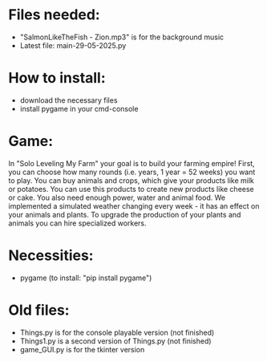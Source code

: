 # Files needed:
- "SalmonLikeTheFish - Zion.mp3" is for the background music
- Latest file: main-29-05-2025.py

# How to install:
- download the necessary files
- install pygame in your cmd-console

# Game:
In "Solo Leveling My Farm" your goal is to build your farming empire!
First, you can choose how many rounds (i.e. years, 1 year = 52 weeks) you want to play.
You can buy animals and crops, which give your products like milk or potatoes.
You can use this products to create new products like cheese or cake.
You also need enough power, water and animal food.
We implemented a simulated weather changing every week - it has an effect on your animals and plants.
To upgrade the production of your plants and animals you can hire specialized workers. 

# Necessities:
- pygame (to install: "pip install pygame")

# Old files:
- Things.py is for the console playable version (not finished)
- Things1.py is a second version of Things.py (not finished)
- game_GUI.py is for the tkinter version

